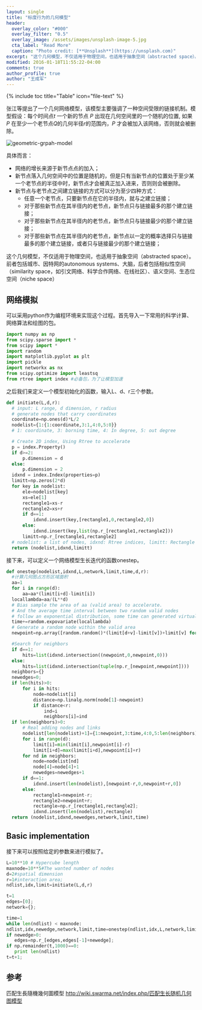 ```yaml
---
layout: single
title: "标度行为的几何模型"
header:
  overlay_color: "#000"
  overlay_filter: "0.5"
  overlay_image: /assets/images/unsplash-image-5.jpg
  cta_label: "Read More"
  caption: "Photo credit: [**Unsplash**](https://unsplash.com)"
excerpt: "这个几何模型，不仅适用于物理空间，也适用于抽象空间（abstracted space）。前者包括城市、因特网的autonomous systems、大脑，后者包括相似性空间（similarity space，如引文网络、科学合作网络、在线社区）、语义空间、生态位空间（niche space）。"
modified: 2016-01-18T11:55:22-04:00
comments: true
author_profile: true
author: "王成军"
---
```


{% include toc title="Table" icon="file-text" %}

张江等提出了一个几何网络模型，该模型主要强调了一种空间受限的链接机制。模型假设：每个时间点$t$ 一个新的节点 $P$ 出现在几何空间里的一个随机的位置, 如果 $P$ 在至少一个老节点$Q$的几何半径$r$的范围内，$P$ 才会被加入该网络，否则就会被删除。

![geometric-grpah-model](http://oaf2qt3yk.bkt.clouddn.com/c2386f54ace597b90525c29f36fb42c2.png)

具体而言：

- 网络的增长来源于新节点点的加入；
- 新节点落入几何空间中的位置是随机的，但是只有当新节点的位置处于至少某一个老节点的半径中时，新节点才会被真正加入进来，否则则会被删除。
- 新节点与老节点之间建立链接的方式可以分为至少四种方式：
  - 任意一个老节点，只要新节点在它的半径内，就与之建立链接；
  - 对于那些新节点在其半径内的老节点，新节点只与链接最多的那个建立链接；
  - 对于那些新节点在其半径内的老节点，新节点只与链接最少的那个建立链接；
  - 对于那些新节点在其半径内的老节点，新节点以一定的概率选择只与链接最多的那个建立链接，或者只与链接最少的那个建立链接；

这个几何模型，不仅适用于物理空间，也适用于抽象空间（abstracted space）。前者包括城市、因特网的autonomous systems、大脑，后者包括相似性空间（similarity space，如引文网络、科学合作网络、在线社区）、语义空间、生态位空间（niche space）

## 网络模拟

可以采用python作为编程环境来实现这个过程。首先导入一下常用的科学计算、网络算法和绘图的包。

```python
import numpy as np
from scipy.sparse import *
from scipy import *
import random
import matplotlib.pyplot as plt
import pickle
import networkx as nx
from scipy.optimize import leastsq
from rtree import index #必备包，为了让模型加速
```

之后我们来定义一个模型初始化的函数，输入L、d、r三个参数。

```python
def initiate(L,d,r):
  # input: L range, d dimension, r radius
  # generate nodes that carry coordinates
  coordinate=np.ones(d)*L/2
  nodelist={1:{1:coordinate,3:1,4:0,5:0}}
  # 1: coordinate, 3: borning time, 4: In degree, 5: out degree

  # Create 2D index, Using Rtree to accelerate
  p = index.Property()
  if d>=2:
      p.dimension = d
  else:
      p.dimension = 2
  idxnd = index.Index(properties=p)
  limitt=np.zeros(2*d)
  for key in nodelist:
      ele=nodelist[key]
      xs=ele[1]
      rectangle1=xs-r
      rectangle2=xs+r
      if d==1:
          idxnd.insert(key,[rectangle1,0,rectangle2,0])
      else:
          idxnd.insert(key,list(np.r_[rectangle1,rectangle2]))
      limitt=np.r_[rectangle1,rectangle2]
  # nodelist: a list of nodes, idxnd: Rtree indices, limitt: Rectangle boundary
  return (nodelist,idxnd,limitt)
```
接下来，可以定义一个网络模型生长迭代的函数onestep。

```python
def onestep(nodelist,idxnd,L,network,limit,time,d,r):
  #计算几何图占方形区域面积
  aa=1
  for i in range(d):
      aa=aa*(limit[i+d]-limit[i])
  locallambda=aa/(L**d)
  # Bias sample the area of aa (valid area) to accelerate.
  # And the average time interval between two random valid nodes
  # follow an exponential distribution, some time can generated virtually
  time+=random.expovariate(locallambda)
  # Generate a random node within the valid area
  newpoint=np.array([random.random()*(limit[d+v]-limit[v])+limit[v] for v in range(d)])

  #Search for neighbors
  if d==1:
      hits=list(idxnd.intersection((newpoint,0,newpoint,0)))
  else:
      hits=list(idxnd.intersection(tuple(np.r_[newpoint,newpoint])))
  neighbors={}
  newedges=0;
  if len(hits)>0:
      for i in hits:
          node=nodelist[i]
          distance=np.linalg.norm(node[1]-newpoint)
          if distance<r:
              ind=i
              neighbors[i]=ind
  if len(neighbors)>0:
      # Real adding nodes and links
      nodelist[len(nodelist)+1]={1:newpoint,3:time,4:0,5:len(neighbors)}
      for i in range(d):
          limit[i]=min(limit[i],newpoint[i]-r)
          limit[i+d]=max(limit[i+d],newpoint[i]+r)
      for nd in neighbors:
          node=nodelist[nd]
          node[4]=node[4]+1
          newedges=newedges+1
      if d==1:
          idxnd.insert(len(nodelist),[newpoint-r,0,newpoint+r,0])
      else:
          rectangle1=newpoint-r;
          rectangle2=newpoint+r;
          rectangle=np.r_[rectangle1,rectangle2];
          idxnd.insert(len(nodelist),rectangle)
  return (nodelist,idxnd,newedges,network,limit,time)
 ```

##  Basic implementation

接下来可以按照给定的参数来进行模拟了。

 ```python
L=10**10 # Hypercube length
maxnode=10**5#The wanted number of nodes
d=2#spatial dimension
r=1#interaction area;
ndlist,idx,limit=initiate(L,d,r)

t=1
edges=[0];
network={};

time=1
while len(ndlist) < maxnode:
ndlist,idx,newedge,network,limit,time=onestep(ndlist,idx,L,network,limit,time,d,r)
if newedge>0:
    edges=np.r_[edges,edges[-1]+newedge];
if np.remainder(t,1000)==0:
    print len(ndlist)
t=t+1;
```

##  参考
匹配生長隨機幾何圖模型 http://wiki.swarma.net/index.php/匹配生长随机几何图模型
